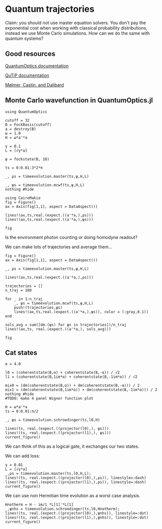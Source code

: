 # Quantum trajectories 
Claim: you should not use master equation solvers. You don't pay the exponential
cost when working with classical probability distributions, instead we use Monte
Carlo simulations. How can we do the same with quantum systems?

## Good resources

[QuantumOptics documentation](https://docs.qojulia.org/timeevolution/mcwf/)

[QuTiP documentation](https://qutip.org/docs/4.5/guide/dynamics/dynamics-monte.html)

[Mølmer, Castin, and Dalibard](https://opg.optica.org/josab/fulltext.cfm?uri=josab-10-3-524&id=59382)

## Monte Carlo wavefunction in QuantumOptics.jl

```@example qt
using QuantumOptics

cutoff = 32
B = FockBasis(cutoff)
a = destroy(B)
ω = 1.0
H = ω*a'*a

γ = 0.1
L = [√γ*a]

ψ = fockstate(B, 18)

ts = 0:0.01:3*2*π

_, ρs = timeevolution.master(ts,ψ,H,L)

_, ψs = timeevolution.mcwf(ts,ψ,H,L)
nothing #hide
```

```@example qt
using CairoMakie
fig = Figure()
ax = Axis(fig[1,1], aspect = DataAspect())

lines!(ax,ts,real.(expect.((a'*a,),ρs)))
lines!(ax,ts,real.(expect.((a'*a,),ψs)))

fig
```

Is the environment photon counting or doing homodyne readout?

We can make lots of trajectories and average them...

```@example qt
fig = Figure()
ax = Axis(fig[1,1], aspect = DataAspect())

_, ρs = timeevolution.master(ts,ψ,H,L)

lines!(ax,ts,real.(expect.((a'*a,),ρs)))

trajectories = []
n_traj = 100

for _ in 1:n_traj 
    _, ψs = timeevolution.mcwf(ts,ψ,H,L)
    push!(trajectories,ψs)
    lines!(ax,ts,real.(expect.((a'*a,),ψs)), color = (:gray,0.1))
end

sols_avg = sum([dm.(ψs) for ψs in trajectories])/n_traj
lines!(ax,ts, real.(expect.((a'*a,), sols_avg)))

fig
```
## Cat states

```@example qt
α = 4.0

l0 = (coherentstate(B,α) + coherentstate(B,-α)) / √2
l1 = (coherentstate(B,1im*α) + coherentstate(B,-1im*α)) / √2

mix0 = (dm(coherentstate(B,α)) + dm(coherentstate(B,-α))) / 2
mix1 = (dm(coherentstate(B,1im*α)) + dm(coherentstate(B,-1im*α))) / 2
nothing #hide
#TODO: make 4 panel Wigner function plot
```

```@example qt
H = ω*a'*a
ts = 0:0.01:π/2

_, ψs = timeevolution.schroedinger(ts,l0,H)

lines(ts, real.(expect.((projector(l0),), ψs)))
lines!(ts, real.(expect.((projector(l1),), ψs)))
current_figure()
```
We can think of this as a logical gate, it exchanges our two states. 

We can add loss:

```@example qt
γ = 0.01
L = [√γ*a]
_,ρs = timeevolution.master(ts,l0,H,L);
lines!(ts, real.(expect.((projector(l0),),ρs)), linestyle=:dash)
lines!(ts, real.(expect.((projector(l1),),ρs)), linestyle=:dash)
current_figure()
```

We can use non Hermitian time evolution as a worst case analysis. 
```@example qt
Hnotherm = H - im/1 *L[1]'*L[1]
_,ψnhs = timeevolution.schroedinger(ts,l0,Hnotherm);
lines!(ts, real.(expect.((projector(l0),),ψnhs)), linestyle=:dot)
lines!(ts, real.(expect.((projector(l1),),ψnhs)), linestyle=:dot)
current_figure()
```
